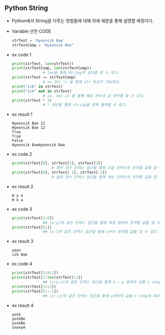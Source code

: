 ## Python String

- Python에서 String을 다루는 방법들에 대해 아래 예문을 통해 설명할 예정이다.

- Variable 선언 CODE

  ```python
  strTest = 'Hyeonsik Bae'
  strTestComp = "Hyeonsik Bae"
  ```

- ex code 1

  ```python
  print(strTest, len(strTest))
  print(strTestComp, len(strTestComp))
  				# len을 통해 String의 길이를 알 수 있다.
  print(strTest == strTestComp)
  				# == 또는 != 을 통해 str 비교가 가능하다.
  print("sik" in strTest)
  print("sik" not in strTest)
  				# in, not in 을 통해 해당 변수내 값 여부를 알 수 있다.
  print(strTest * 2)
  				# * 연산을 통해 string을 반복 출력할 수 있다.
  ```
  
- ex result 1

  ```
  Hyeonsik Bae 12
  Hyeonsik Bae 12
  True
  True
  False
  Hyeonsik BaeHyeonsik Bae
  ```

- ex code 2

  ```python
  print(strTest[0], strTest[1], strTest[2])
    				# 양의 정수 인덱스 접근을 통해 다음 인덱스의 문자열 값을 알 수 있다.
  print(strTest[0], strTest[-1], strTest[-2])
    				# 음의 정수 인덱스 접근을 통해 역순 인덱스의 무자열 값을 알 수 있다.
  ```
- ex result 2

  ```
  H y e
  H e a
  ```

- ex code 3

  ```python
  print(strTest[1:5])
  				## [x:y]와 같은 인덱스 접근을 통해 특정 범위의 문자열 값을 알 수 있다.
  print(strTest[5:])
  				## [x:]와 같은 인덱스 접근을 통해 x부터 문자열 값을 알 수 있다.
  ```

- ex result 3

  ```
  yeon
  sik Bae
  ```

- ex code 4

  ```python
  print(strTest[1:9:2])
  print(strTest[1:len(strTest):2])
  				## [x:y:z]와 같은 인덱스 접근을 통해 x ~ y 범위의 값을 z step에 따라 알 수 있다.
  print(strTest[1::2])
  print(strTest[5::-1])
  				## [x::z]와 같은 인덱스 접근을 통해 x부터의 값을 z step에 따라 알 수 있다.
  ```

- ex result 4

  ```
  yosk
  yoskBe
  yoskBe
  snoeyH
  ```

  